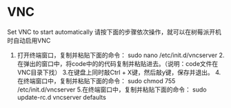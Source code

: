 # VNC
Set VNC to start automatically
请按下面的步骤依次操作，就可以在树莓派开机时自动启用VNC
1. 打开终端窗口，复制并粘贴下面的命令：
sudo nano /etc/init.d/vncserver
2.在弹出的窗口中，将code中的的代码复制并粘贴进去。（说明：code文件在VNC目录下找）
3.在键盘上同时敲Ctrl + X键，然后敲y键，保存并退出。
4.在终端窗口中，复制并粘贴下面的命令：
sudo chmod 755 /etc/init.d/vncserver
5.在终端窗口中，复制并粘贴下面的命令：
sudo update-rc.d vncserver defaults

